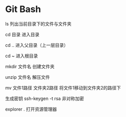 # Git Bash

ls 列出当前目录下的文件与文件夹

cd 目录 进入目录

cd .. 进入父目录（上一层目录）

cd ~ 进入根目录

mkdir 文件名 创建文件夹

unzip 文件名 解压文件

mv 文件1路径 文件夹2路径 将文件1移动到文件夹2的路径下

生成密钥
ssh-keygen -t rsa 非对称加密

explorer . 打开资源管理器
